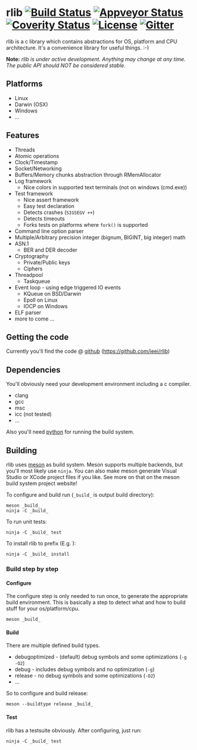 rlib [![Build Status](https://travis-ci.org/ieei/rlib.svg?branch=master)](https://travis-ci.org/ieei/rlib) [![Appveyor Status](https://ci.appveyor.com/api/projects/status/github/ieei/rlib?branch=master&svg=true)](https://ci.appveyor.com/project/ieei/rlib) [![Coverity Status](https://scan.coverity.com/projects/6732/badge.svg)](https://scan.coverity.com/projects/ieei-rlib) [![License](https://img.shields.io/badge/license-LGPL-blue.svg)](https://github.com/ieei/rlib/blob/master/LICENSE) [![Gitter](https://badges.gitter.im/rliborg/Lobby.svg)](https://gitter.im/rliborg/Lobby?utm_source=badge&utm_medium=badge&utm_campaign=pr-badge)
========
rlib is a c library which contains abstractions for OS, platform and CPU architecture.
It's a convenience library for useful things. :-)

**Note:**
*rlib is under active development.
Anything may change at any time.
The public API should NOT be considered stable.*

Platforms
--------
* Linux
* Darwin (OSX)
* Windows
* ...

Features
--------
* Threads
* Atomic operations
* Clock/Timestamp
* Socket/Networking
* Buffers/Memory chunks abstraction through RMemAllocator
* Log framework
  * Nice colors in supported text terminals (not on windows (cmd.exe))
* Test framework
  * Nice assert framework
  * Easy test declaration
  * Detects crashes (`SIGSEGV ++`)
  * Detects timeouts
  * Forks tests on platforms where `fork()` is supported
* Command line option parser
* Multiple/Arbitrary precision integer (bignum, BIGINT, big integer) math
* ASN.1
  * BER and DER decoder
* Cryptography
  * Private/Public keys
  * Ciphers
* Threadpool
  * Taskqueue
* Event loop - using edge triggered IO events
  * KQueue on BSD/Darwin
  * Epoll on Linux
  * IOCP on Windows
* ELF parser
* more to come ...

Getting the code
--------
Currently you'll find the code @ [github](https://github.com/ieei/rlib) (https://github.com/ieei/rlib)

Dependencies
--------
You'll obviously need your development environment including a c compiler.
* clang
* gcc
* msc
* icc (not tested)
* ...

Also you'll need [python](https://www.python.org) for running the build system.

Building
--------
rlib uses [meson](https://mesonbuild.com) as build system.
Meson supports multiple backends, but you'll most likely use `ninja`.
You can also make meson generate Visual Studio or XCode project files if you like.
See more on that on the meson build system project website!

To configure and build run (`_build_` is output build directory):
```
meson _build_
ninja -C _build_
```
To run unit tests:
```
ninja -C _build_ test
```
To install rlib to prefix (E.g. ):
```
ninja -C _build_ install
```

### Build step by step

#### Configure
The configure step is only needed to run once, to generate the appropriate build environment.
This is basically a step to detect what and how to build stuff for your os/platform/cpu.
```
meson _build_
```

#### Build
There are multiple defined build types.
* debugoptimized - (default) debug symbols and some optimizations (`-g -O2`)
* debug - includes debug symbols and no optimization (`-g`)
* release - no debug symbols and some optimizations (`-O2`)
* ...

So to configure and build release:
```
meson --buildtype release _build_
```

#### Test
rlib has a testsuite obviously. After configuring, just run:
```
ninja -C _build_ test
```


